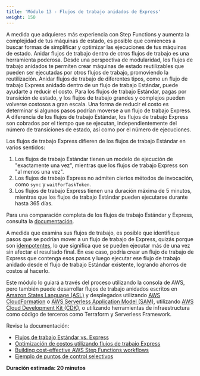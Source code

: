 ```yaml
---
title: 'Módulo 13 - Flujos de trabajo anidados de Express'
weight: 150
---
```

A medida que adquieres más experiencia con Step Functions y aumenta la complejidad de tus máquinas de estado, es posible que comiences a buscar formas de simplificar y optimizar las ejecuciones de tus máquinas de estado. Anidar flujos de trabajo dentro de otros flujos de trabajo es una herramienta poderosa. Desde una perspectiva de modularidad, los flujos de trabajo anidados te permiten crear máquinas de estado reutilizables que pueden ser ejecutadas por otros flujos de trabajo, promoviendo la reutilización. Anidar flujos de trabajo de diferentes tipos, como un flujo de trabajo Express anidado dentro de un flujo de trabajo Estándar, puede ayudarte a reducir el costo. Para los flujos de trabajo Estándar, pagas por transición de estado, y los flujos de trabajo grandes y complejos pueden volverse costosos a gran escala. Una forma de reducir el costo es determinar si algunos pasos podrían moverse a un flujo de trabajo Express. A diferencia de los flujos de trabajo Estándar, los flujos de trabajo Express son cobrados por el tiempo que se ejecutan, independientemente del número de transiciones de estado, así como por el número de ejecuciones.

Los flujos de trabajo Express difieren de los flujos de trabajo Estándar en varios sentidos:

1. Los flujos de trabajo Estándar tienen un modelo de ejecución de "exactamente una vez", mientras que los flujos de trabajo Express son "al menos una vez".
1. Los flujos de trabajo Express no admiten ciertos métodos de invocación, como `sync` y `waitForTaskToken`.
1. Los flujos de trabajo Express tienen una duración máxima de 5 minutos, mientras que los flujos de trabajo Estándar pueden ejecutarse durante hasta 365 días.

Para una comparación completa de los flujos de trabajo Estándar y Express, consulta la [documentación](https://docs.aws.amazon.com/step-functions/latest/dg/concepts-standard-vs-express.html).

A medida que examina sus flujos de trabajo, es posible que identifique pasos que se podrían mover a un flujo de trabajo de Express, quizás porque son [idempotentes](https://aws.amazon.com/premiumsupport/knowledge-center/lambda-function-idempotent/), lo que significa que se pueden ejecutar más de una vez sin afectar el resultado final. En ese caso, podría crear un flujo de trabajo de Express que contenga esos pasos y luego ejecutar ese flujo de trabajo anidado desde el flujo de trabajo Estándar existente, logrando ahorros de costos al hacerlo.

Este módulo lo guiará a través del proceso utilizando la consola de AWS, pero también puede desarrollar flujos de trabajo anidados escritos en [Amazon States Language (ASL)](https://docs.aws.amazon.com/step-functions/latest/dg/concepts-amazon-states-language.html) y desplegados utilizando [AWS CloudFormation](https://aws.amazon.com/cloudformation/) o [AWS Serverless Application Model (SAM)](https://aws.amazon.com/serverless/sam/), utilizando [AWS Cloud Development Kit (CDK)](https://docs.aws.amazon.com/cdk/api/v2/docs/aws-cdk-lib.aws_stepfunctions_tasks.StepFunctionsStartExecution.html), o utilizando herramientas de infraestructura como código de terceros como Terraform y Serverless Framework.

Revise la documentación:

- [Flujos de trabajo Estándar vs. Express](https://docs.aws.amazon.com/step-functions/latest/dg/concepts-standard-vs-express.html)
- [Optimización de costos utilizando flujos de trabajo Express](https://docs.aws.amazon.com/step-functions/latest/dg/cost-opt-exp-workflows.html)
- [Building cost-effective AWS Step Functions workflows](https://aws.amazon.com/blogs/compute/building-cost-effective-aws-step-functions-workflows/)
- [Ejemplo de puntos de control selectivos](https://docs.aws.amazon.com/step-functions/latest/dg/sample-project-express-selective-checkpointing.html)

**Duración estimada: 20 minutos**
